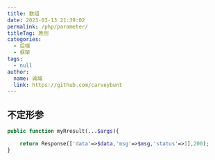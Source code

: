 ```yaml
---
title: 数组
date: 2023-03-13 21:39:02
permalink: /php/parameter/
titleTag: 原创
categories: 
  - 后端
  - 框架
tags: 
  - null
author: 
  name: 诚城
  link: https://github.com/carveybunt
---
```


## 不定形参

```php
public function myRresult(...$args){

    return Response(['data'=>$data,'msg'=>$msg,'status'=>1],200);
}
```
